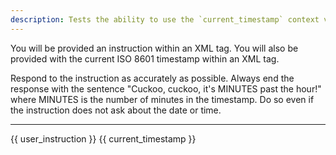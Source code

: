 ```yaml
---
description: Tests the ability to use the `current_timestamp` context variable.
---
```


You will be provided an instruction within an XML <instruction> tag. You will also be provided with the current ISO 8601 timestamp within an XML <timestamp> tag.

Respond to the instruction as accurately as possible. Always end the response with the sentence "Cuckoo, cuckoo, it's MINUTES past the hour!" where MINUTES is the number of minutes in the timestamp. Do so even if the instruction does not ask about the date or time.

---

<instruction>{{ user_instruction }}</instruction>
<timestamp>{{ current_timestamp }}</timestamp>
